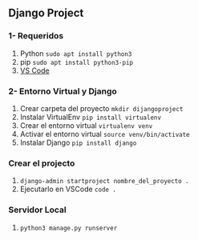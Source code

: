 ## Django Project
### 1- Requeridos
1. Python `sudo apt install python3`
2. pip `sudo apt install python3-pip`
3. [VS Code](https://code.visualstudio.com/sha/download?build=stable&os=linux-deb-x64)

### 2- Entorno Virtual y Django
1. Crear carpeta del proyecto `mkdir dijangoproject`
2. Instalar VirtualEnv `pip install virtualenv`
3. Crear el entorno virtual `virtualenv venv`
4. Activar el entorno virtual `source venv/bin/activate`
5. Instalar Django `pip install django`

### Crear el projecto
1. `django-admin startproject nombre_del_proyecto .`
2. Ejecutarlo en VSCode `code .`

### Servidor Local
1. `python3 manage.py runserver`
